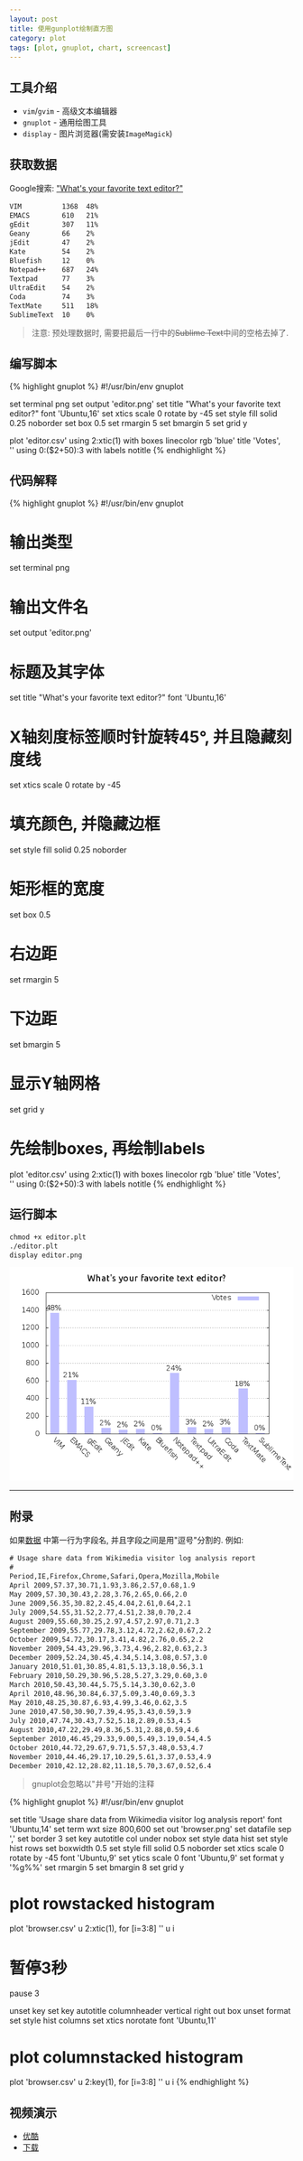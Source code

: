 ```yaml
---
layout: post
title: 使用gunplot绘制直方图
category: plot
tags: [plot, gnuplot, chart, screencast]
---
```


## 工具介绍
- `vim`/`gvim` - 高级文本编辑器
- `gnuplot` - 通用绘图工具
- `display` - 图片浏览器(需安装`ImageMagick`)

## 获取数据
Google搜索: ["What's your favorite text editor?"](https://spreadsheets.google.com/spreadsheet/viewanalytics?formkey=dHhwMm9jS1l6RTh4Q3RBZU1GRWE1R0E6MQ)

    VIM          1368  48%
    EMACS        610   21%
    gEdit        307   11%
    Geany        66    2%
    jEdit        47    2%
    Kate         54    2%
    Bluefish     12    0%
    Notepad++    687   24%
    Textpad      77    3%
    UltraEdit    54    2%
    Coda         74    3%
    TextMate     511   18%
    SublimeText  10    0%

> 注意: 预处理数据时, 需要把最后一行中的~~Sublime Text~~中间的空格去掉了.

## 编写脚本
{% highlight gnuplot %}
#!/usr/bin/env gnuplot

set terminal png
set output 'editor.png'
set title "What's your favorite text editor?" font 'Ubuntu,16'
set xtics scale 0 rotate by -45
set style fill solid 0.25 noborder
set box 0.5
set rmargin 5
set bmargin 5
set grid y

plot 'editor.csv' using 2:xtic(1) with boxes linecolor rgb 'blue' title 'Votes',\
     '' using 0:($2+50):3 with labels notitle
{% endhighlight %}

## 代码解释
{% highlight gnuplot %}
#!/usr/bin/env gnuplot

# 输出类型
set terminal png

# 输出文件名
set output 'editor.png'

# 标题及其字体
set title "What's your favorite text editor?" font 'Ubuntu,16'

# X轴刻度标签顺时针旋转45°, 并且隐藏刻度线
set xtics scale 0 rotate by -45

# 填充颜色, 并隐藏边框
set style fill solid 0.25 noborder

# 矩形框的宽度
set box 0.5

# 右边距
set rmargin 5

# 下边距
set bmargin 5

# 显示Y轴网格
set grid y

# 先绘制boxes, 再绘制labels
plot 'editor.csv' using 2:xtic(1) with boxes linecolor rgb 'blue' title 'Votes',\
     '' using 0:($2+50):3 with labels notitle
{% endhighlight %}

## 运行脚本
    chmod +x editor.plt
    ./editor.plt
    display editor.png

![editor](/img/editor.png)

----

## 附录

如果[数据](http://en.wikipedia.org/wiki/Usage_share_of_web_browsers#Wikimedia_.28April_2009_to_present.29)
中第一行为字段名, 并且字段之间是用"逗号"分割的. 例如:

    # Usage share data from Wikimedia visitor log analysis report
    #
    Period,IE,Firefox,Chrome,Safari,Opera,Mozilla,Mobile
    April 2009,57.37,30.71,1.93,3.86,2.57,0.68,1.9
    May 2009,57.30,30.43,2.28,3.76,2.65,0.66,2.0
    June 2009,56.35,30.82,2.45,4.04,2.61,0.64,2.1
    July 2009,54.55,31.52,2.77,4.51,2.38,0.70,2.4
    August 2009,55.60,30.25,2.97,4.57,2.97,0.71,2.3
    September 2009,55.77,29.78,3.12,4.72,2.62,0.67,2.2
    October 2009,54.72,30.17,3.41,4.82,2.76,0.65,2.2
    November 2009,54.43,29.96,3.73,4.96,2.82,0.63,2.3
    December 2009,52.24,30.45,4.34,5.14,3.08,0.57,3.0
    January 2010,51.01,30.85,4.81,5.13,3.18,0.56,3.1
    February 2010,50.29,30.96,5.28,5.27,3.29,0.60,3.0
    March 2010,50.43,30.44,5.75,5.14,3.30,0.62,3.0
    April 2010,48.96,30.84,6.37,5.09,3.40,0.69,3.3
    May 2010,48.25,30.87,6.93,4.99,3.46,0.62,3.5
    June 2010,47.50,30.90,7.39,4.95,3.43,0.59,3.9
    July 2010,47.74,30.43,7.52,5.18,2.89,0.53,4.5
    August 2010,47.22,29.49,8.36,5.31,2.88,0.59,4.6
    September 2010,46.45,29.33,9.00,5.49,3.19,0.54,4.5
    October 2010,44.72,29.67,9.71,5.57,3.48,0.53,4.7
    November 2010,44.46,29.17,10.29,5.61,3.37,0.53,4.9
    December 2010,42.12,28.82,11.18,5.70,3.67,0.52,6.4

> gnuplot会忽略以"井号"开始的注释

{% highlight gnuplot %}
#!/usr/bin/env gnuplot

set title 'Usage share data from Wikimedia visitor log analysis report' font 'Ubuntu,14'
set term wxt size 800,600
set out 'browser.png'
set datafile sep ','
set border 3
set key autotitle col under nobox
set style data hist
set style hist rows
set boxwidth 0.5
set style fill solid 0.5 noborder
set xtics scale 0 rotate by -45 font 'Ubuntu,9'
set ytics scale 0 font 'Ubuntu,9'
set format y '%g%%'
set rmargin 5
set bmargin 8
set grid y

# plot rowstacked histogram
plot 'browser.csv' u 2:xtic(1), for [i=3:8] '' u i

# 暂停3秒
pause 3

unset key
set key autotitle columnheader vertical right out box
unset format
set style hist columns
set xtics norotate font 'Ubuntu,11'

# plot columnstacked histogram
plot 'browser.csv' u 2:key(1), for [i=3:8] '' u i
{% endhighlight %}

## 视频演示
- [优酷](http://v.youku.com/v_show/id_XNDAxNzkxMDY4.html)
- [下载](http://ubuntuone.com/7a4Z0uA7X1DsWrIF9rymiX)
